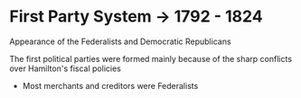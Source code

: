 # First Party System -> 1792 - 1824

Appearance of the Federalists and Democratic Republicans

The first political parties were formed mainly because of the sharp conflicts over Hamilton's fiscal policies
- Most merchants and creditors were Federalists
